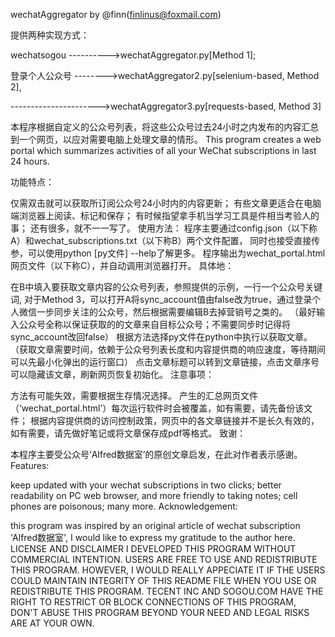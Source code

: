 wechatAggregator by @finn(finlinus@foxmail.com)

提供两种实现方式：

wechatsogou ---------->wechatAggregator.py[Method 1];

登录个人公众号 -------->wechatAggregator2.py[selenium-based, Method 2],

---------------------->wechatAggregator3.py[requests-based, Method 3]

本程序根据自定义的公众号列表，将这些公众号过去24小时之内发布的内容汇总到一个网页，以应对需要电脑上处理文章的情形。 This program creates a web portal which summarizes activities of all your WeChat subscriptions in last 24 hours.

功能特点：

仅需双击就可以获取所订阅公众号24小时内的内容更新；
有些文章更适合在电脑端浏览器上阅读、标记和保存；
有时候指望拿手机当学习工具是件相当考验人的事；
还有很多，就不一一写了。
使用方法： 程序主要通过config.json（以下称A）和wechat_subscriptions.txt（以下称B）两个文件配置， 同时也接受直接传参，可以使用python [py文件] --help了解更多。 程序输出为wechat_portal.html网页文件（以下称C），并自动调用浏览器打开。 具体地：

在B中填入要获取文章内容的公众号列表，参照提供的示例，一行一个公众号关键词, 对于Method 3，可以打开A将sync_account值由false改为true，通过登录个人微信一步同步关注的公众号，然后根据需要编辑B去掉营销号之类的。 （最好输入公众号全称以保证获取的的文章来自目标公众号；不需要同步时记得将sync_account改回false）
根据方法选择py文件在python中执行以获取文章。 （获取文章需要时间，依赖于公众号列表长度和内容提供商的响应速度，等待期间可以先最小化弹出的运行窗口）
点击文章标题可以转到文章链接，点击文章序号可以隐藏该文章，刷新网页恢复初始化。
注意事项：

方法有可能失效，需要根据生存情况选择。
产生的汇总网页文件（‘wechat_portal.html’）每次运行软件时会被覆盖，如有需要，请先备份该文件；
根据内容提供商的访问控制政策，网页中的各文章链接并不是长久有效的，如有需要，请先做好笔记或将文章保存成pdf等格式。
致谢：

本程序主要受公众号‘Alfred数据室’的原创文章启发，在此对作者表示感谢。
Features:

keep updated with your wechat subscriptions in two clicks;
better readability on PC web browser, and more friendly to taking notes;
cell phones are poisonous;
many more.
Acknowledgement:

this program was inspired by an original article of wechat subscription 'Alfred数据室', I would like to express my gratitude to the author here.
LICENSE AND DISCLAIMER I DEVELOPED THIS PROGRAM WITHOUT COMMERCIAL INTENTION. USERS ARE FREE TO USE AND REDISTRIBUTE THIS PROGRAM. HOWEVER, I WOULD REALLY APPECIATE IT IF THE USERS COULD MAINTAIN INTEGRITY OF THIS README FILE WHEN YOU USE OR REDISTRIBUTE THIS PROGRAM. TECENT INC AND SOGOU.COM HAVE THE RIGHT TO RESTRICT OR BLOCK CONNECTIONS OF THIS PROGRAM, DON'T ABUSE THIS PROGRAM BEYOND YOUR NEED AND LEGAL RISKS ARE AT YOUR OWN.
